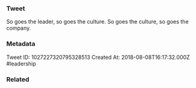 ### Tweet
So goes the leader, so goes the culture. So goes the culture, so goes the company.

### Metadata
Tweet ID: 1027227320795328513
Created At: 2018-08-08T16:17:32.000Z
#leadership

### Related

